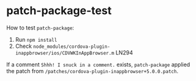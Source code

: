 # patch-package-test

How to test `patch-package`:

1. Run `npm install`
2. Check `node_modules/cordova-plugin-inappbrowser/ios/CDVWKInAppBrowser.m` LN294

If a comment `Shhh! I snuck in a comment.` exists, `patch-package` applied the patch from `/patches/cordova-plugin-inappbrowser+5.0.0.patch`.
